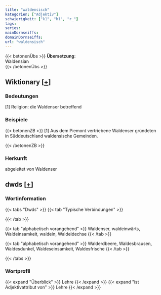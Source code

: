 ```yaml
---
title: "waldensisch"
kategorien: ["Adjektiv"]
schwierigkeit: ["k1", "h1", "r_"]
tags:
series:
mainDornseiffs:
domainDornseiffs:
url: "waldensisch"
---
```


{{< betonenÜbs >}}
**Übersetzung:**  
Waldensian  
{{< /betonenÜbs >}}

## Wiktionary [[+](https://de.wiktionary.org/wiki/waldensisch)]

### Bedeutungen
[1] Religion: die Waldenser betreffend  

### Beispiele
{{< betonenZB >}}
[1] Aus dem Piemont vertriebene Waldenser gründeten in Süddeutschland waldensische Gemeinden.  

{{< /betonenZB >}}
### Herkunft
abgeleitet von Waldenser  



## dwds [[+](https://www.dwds.de/wb/waldensisch)]

### Wortinformation
{{< tabs "Dwds" >}}
{{< tab "Typische Verbindungen" >}}

{{< /tab >}}

{{< tab "alphabetisch vorangehend" >}}
Waldenser, waldeinwärts, Waldeinsamkeit, waldein, Waldeidechse
{{< /tab >}}

{{< tab "alphabetisch vorangehend" >}}
Walderdbeere, Waldesbrausen, Waldesdunkel, Waldeseinsamkeit, Waldesfrische
{{< /tab >}}

{{< /tabs >}}

### Wortprofil
{{< expand "Überblick" >}} Lehre {{< /expand >}}
{{< expand "ist Adjektivattribut von" >}} Lehre {{< /expand >}}

